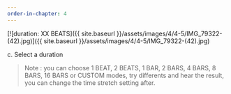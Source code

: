 ```yaml
---
order-in-chapter: 4
---
```


[![duration: XX BEATS]({{ site.baseurl }}/assets/images/4/4-5/IMG_79322-(42).jpg)]({{
site.baseurl }}/assets/images/4/4-5/IMG_79322-(42).jpg)

c. Select a duration

> Note : you can choose 1 BEAT, 2 BEATS, 1 BAR, 2 BARS, 4 BARS, 8 BARS, 16 BARS or CUSTOM modes, try differents and hear
> the result, you can change the time stretch setting after.
